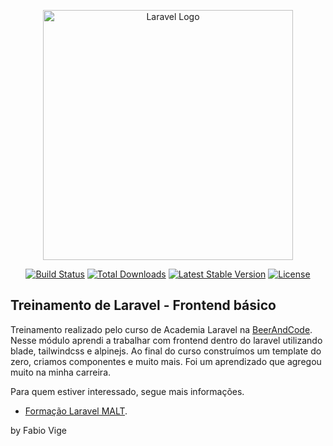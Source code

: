 <p align="center"><a href="https://laravel.com" target="_blank"><img src="https://raw.githubusercontent.com/laravel/art/master/logo-lockup/5%20SVG/2%20CMYK/1%20Full%20Color/laravel-logolockup-cmyk-red.svg" width="400" alt="Laravel Logo"></a></p>

<p align="center">
<a href="https://github.com/laravel/framework/actions"><img src="https://github.com/laravel/framework/workflows/tests/badge.svg" alt="Build Status"></a>
<a href="https://packagist.org/packages/laravel/framework"><img src="https://img.shields.io/packagist/dt/laravel/framework" alt="Total Downloads"></a>
<a href="https://packagist.org/packages/laravel/framework"><img src="https://img.shields.io/packagist/v/laravel/framework" alt="Latest Stable Version"></a>
<a href="https://packagist.org/packages/laravel/framework"><img src="https://img.shields.io/packagist/l/laravel/framework" alt="License"></a>
</p>

## Treinamento de Laravel - Frontend básico 

Treinamento realizado pelo curso de Academia Laravel na [BeerAndCode](https://beerandcode.com.br/aplicacao-formacao-laravel-metodo-malt/). Nesse módulo aprendi a trabalhar com frontend dentro do laravel utilizando blade, tailwindcss e alpinejs. Ao final do curso construímos um template do zero, criamos componentes e muito mais. Foi um aprendizado que agregou muito na minha carreira.

Para quem estiver interessado, segue mais informações.

- [Formação Laravel MALT](https://beerandcode.com.br/aplicacao-formacao-laravel-metodo-malt/).

by Fabio Vige

